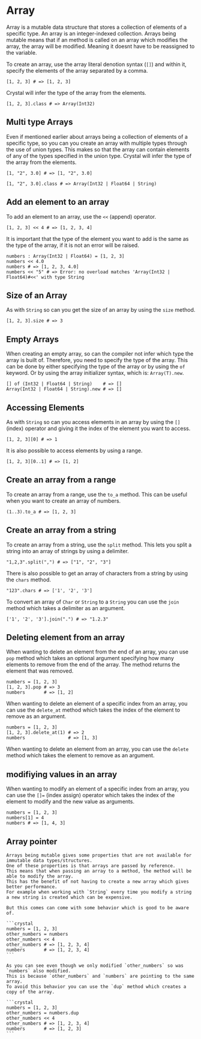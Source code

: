 # Array

Array is a mutable data structure that stores a collection of elements of a specific type.
An array is an integer-indexed collection.
Arrays being mutable means that if an method is called on an array which modifies the array, the array will be modified.
Meaning it doesnt have to be reassigned to the variable.

To create an array, use the array literal denotion syntax (`[]`) and within it, specify the elements of the array separated by a comma.

```crystal
[1, 2, 3] # => [1, 2, 3]
```

Crystal will infer the type of the array from the elements.

```crystal
[1, 2, 3].class # => Array(Int32)
```

## Multi type Arrays

Even if mentioned earlier about arrays being a collection of elements of a specific type, so you can you create an array with multiple types through the use of union types.
This makes so that the array can contain elements of any of the types specified in the union type.
Crystal will infer the type of the array from the elements.

```crystal
[1, "2", 3.0] # => [1, "2", 3.0]

[1, "2", 3.0].class # => Array(Int32 | Float64 | String)
```

## Add an element to an array

To add an element to an array, use the `<<` (append) operator.

```crystal
[1, 2, 3] << 4 # => [1, 2, 3, 4]
```

It is important that the type of the element you want to add is the same as the type of the array, if it is not an error will be raised.

```crystal
numbers : Array(Int32 | Float64) = [1, 2, 3]
numbers << 4.0
numbers # => [1, 2, 3, 4.0]
numbers << "5" # => Error: no overload matches 'Array(Int32 | Float64)#<<' with type String
```

## Size of an Array

As with `String` so can you get the size of an array by using the `size` method.

```crystal
[1, 2, 3].size # => 3
```

## Empty Arrays

When creating an empty array, so can the compiler not infer which type the array is built of.
Therefore, you need to specify the type of the array.
This can be done by either specifying the type of the array or by using the `of` keyword.
Or by using the array initializer syntax, which is: `Array(T).new`.

```crystal
[] of (Int32 | Float64 | String)    # => []
Array(Int32 | Float64 | String).new # => []
```

## Accessing Elements

As with `String` so can you access elements in an array by using the `[]` (index) operator and giving it the index of the element you want to access.

```crystal
[1, 2, 3][0] # => 1
```

It is also possible to access elements by using a range.

```crystal
[1, 2, 3][0..1] # => [1, 2]
```

## Create an array from a range

To create an array from a range, use the `to_a` method.
This can be useful when you want to create an array of numbers.

```crystal
(1..3).to_a # => [1, 2, 3]
```

## Create an array from a string

To create an array from a string, use the `split` method.
This lets you split a string into an array of strings by using a delimiter.

```crystal
"1,2,3".split(",") # => ["1", "2", "3"]
```

There is also possible to get an array of characters from a string by using the `chars` method.

```crystal
"123".chars # => ['1', '2', '3']
```

To convert an array of `Char` or `String` to a `String` you can use the `join` method which takes a delimiter as an argument.

```crystal
['1', '2', '3'].join(".") # => "1.2.3"
```

## Deleting element from an array

When wanting to delete an element from the end of an array, you can use `pop` method which takes an optional argument specifying how many elements to remove from the end of the array.
The method returns the element that was removed.

```crystal
numbers = [1, 2, 3]
[1, 2, 3].pop # => 3
numbers       # => [1, 2]
```

When wanting to delete an element of a specific index from an array, you can use the `delete_at` method which takes the index of the element to remove as an argument.

```crystal
numbers = [1, 2, 3]
[1, 2, 3].delete_at(1) # => 2
numbers                # => [1, 3]
```

When wanting to delete an element from an array, you can use the `delete` method which takes the element to remove as an argument.

## modifiying values in an array

When wanting to modify an element of a specific index from an array, you can use the `[]=` (index assign) operator which takes the index of the element to modify and the new value as arguments.

```crystal
numbers = [1, 2, 3]
numbers[1] = 4
numbers # => [1, 4, 3]
```

## Array pointer

~~~~exercism/advanced
Arrays being mutable gives some properties that are not available for immutable data types/structures.
One of these properties is that arrays are passed by reference.
This means that when passing an array to a method, the method will be able to modify the array.
This has the benefit of not having to create a new array which gives better performance.
For example when working with `String` every time you modify a string a new string is created which can be expensive.

But this comes can come with some behavior which is good to be aware of.

```crystal
numbers = [1, 2, 3]
other_numbers = numbers
other_numbers << 4
other_numbers # => [1, 2, 3, 4]
numbers       # => [1, 2, 3, 4]
```

As you can see even though we only modified `other_numbers` so was `numbers` also modified.
This is because `other_numbers` and `numbers` are pointing to the same array.
To avoid this behavior you can use the `dup` method which creates a copy of the array.

```crystal
numbers = [1, 2, 3]
other_numbers = numbers.dup
other_numbers << 4
other_numbers # => [1, 2, 3, 4]
numbers       # => [1, 2, 3]
```
~~~~
